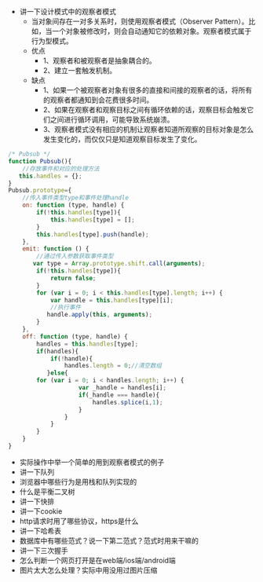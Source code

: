 - 讲一下设计模式中的观察者模式
  - 当对象间存在一对多关系时，则使用观察者模式（Observer Pattern）。比如，当一个对象被修改时，则会自动通知它的依赖对象。观察者模式属于行为型模式。
  - 优点
    - 1、观察者和被观察者是抽象耦合的。 
    - 2、建立一套触发机制。
  - 缺点
    - 1、如果一个被观察者对象有很多的直接和间接的观察者的话，将所有的观察者都通知到会花费很多时间。
    - 2、如果在观察者和观察目标之间有循环依赖的话，观察目标会触发它们之间进行循环调用，可能导致系统崩溃。
    - 3、观察者模式没有相应的机制让观察者知道所观察的目标对象是怎么发生变化的，而仅仅只是知道观察目标发生了变化。
 ```js
 /* Pubsub */
 function Pubsub(){
     //存放事件和对应的处理方法
    this.handles = {};
 }
 Pubsub.prototype={
     //传入事件类型type和事件处理handle
     on: function (type, handle) {
         if(!this.handles[type]){
             this.handles[type] = [];
         }
         this.handles[type].push(handle);
     },
     emit: function () {
         //通过传入参数获取事件类型
        var type = Array.prototype.shift.call(arguments);
         if(!this.handles[type]){
             return false;
         }
         for (var i = 0; i < this.handles[type].length; i++) {
             var handle = this.handles[type][i];
             //执行事件
            handle.apply(this, arguments);
         }
     },
     off: function (type, handle) {
         handles = this.handles[type];
         if(handles){
             if(!handle){
                 handles.length = 0;//清空数组
            }else{
         for (var i = 0; i < handles.length; i++) {
                     var _handle = handles[i];
                     if(_handle === handle){
                         handles.splice(i,1);
                     }
                 }
             }
         }
     }
 }
 ```
- 实际操作中举一个简单的用到观察者模式的例子
- 讲一下队列
- 浏览器中哪些行为是用栈和队列实现的
- 什么是平衡二叉树
- 讲一下快排
- 讲一下cookie
- http请求时用了哪些协议，https是什么
- 讲一下哈希表
- 数据库中有哪些范式？说一下第二范式？范式时用来干嘛的
- 讲一下三次握手
- 怎么判断一个网页打开是在web端/ios端/android端
- 图片太大怎么处理？实际中用没用过图片压缩

